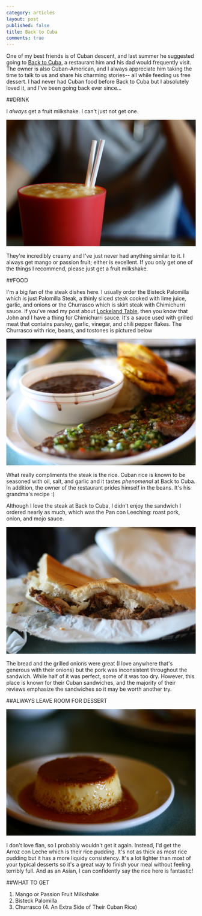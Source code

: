 ```yaml
---
category: articles
layout: post
published: false
title: Back to Cuba
comments: true
---
```


One of my best friends is of Cuban descent, and last summer he suggested going to [Back to Cuba](https://www.facebook.com/pages/Back-to-Cuba-Cafe/105542942857719), a restaurant him and his dad would frequently visit. The owner is also Cuban-American, and I always appreciate him taking the time to talk to us and share his charming stories-- all while feeding us free dessert. I had never had Cuban food before Back to Cuba but I absolutely loved it, and I've been going back ever since...

##DRINK

I _always_ get a fruit milkshake. I can't just not get one. 

![BacktoCubaDrink.jpg](/images/BacktoCubaDrink.jpg)

They're incredibly creamy and I've just never had anything similar to it. I always get mango or passion fruit; either is excellent. If you only get one of the things I recommend, please just get a fruit milkshake.

##FOOD

I'm a big fan of the steak dishes here. I usually order the Bisteck Palomilla which is just Palomilla Steak, a thinly sliced steak cooked with lime juice, garlic, and onions or the Churrasco which is skirt steak with Chimichurri sauce. If you've read my post about [Lockeland Table](http://www.ahungryhipster.com/articles/anniversary-dinner-at-lockeland-table/), then you know that John and I have a thing for Chimichurri sauce. It's a sauce used with grilled meat that contains parsley, garlic, vinegar, and chili pepper flakes. The Churrasco with rice, beans, and tostones is pictured below

![Churrasco.jpg](/images/Churrasco.jpg)

What really compliments the steak is the rice. Cuban rice is known to be seasoned with oil, salt, and garlic and it tastes _phenomenal_ at Back to Cuba. In addition, the owner of the restaurant prides himself in the beans. It's his grandma's recipe :) 

Although I love the steak at Back to Cuba, I didn't enjoy the sandwich I ordered nearly as much, which was the Pan con Leeching: roast pork, onion, and mojo sauce.

![pan.jpg](/images/pan.jpg)

The bread and the grilled onions were great (I love anywhere that's generous with their onions) but the pork was inconsistent throughout the sandwich. While half of it was perfect, some of it was too dry. However, this place is known for their Cuban sandwiches, and the majority of their reviews emphasize the sandwiches so it may be worth another try. 

##ALWAYS LEAVE ROOM FOR DESSERT

![Flan.jpg](/images/Flan.jpg)

I don't love flan, so I probably wouldn't get it again. Instead, I'd get the Arroz con Leche which is their rice pudding. It's not as thick as most rice pudding but it has a more liquidy consistency. It's a lot lighter than most of your typical desserts so it's a great way to finish your meal without feeling terribly full. And as an Asian, I can confidently say the rice here is fantastic!

##WHAT TO GET
1. Mango or Passion Fruit Milkshake
2. Bisteck Palomilla
3. Churrasco
(4. An Extra Side of Their Cuban Rice)